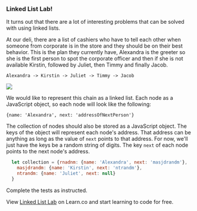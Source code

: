 ### Linked List Lab!

It turns out that there are a lot of interesting problems that can be solved with using linked lists.  

At our deli, there are a list of cashiers who have to tell each other when someone from corporate is in the store and they should be on their best behavior.  This is the plan they currently have, Alexandra is the greeter so she is the first person to spot the corporate officer and then if she is not available Kirstin, followed by Juliet, then Timmy and finally Jacob.  

```text
Alexandra -> Kirstin -> Juliet -> Timmy -> Jacob
```

![](	https://s3-us-west-2.amazonaws.com/curriculum-content/web-development/algorithms/linkedlistlab.jpg)

We would like to represent this chain as a linked list.  Each node as a JavaScript object, so each node will look like the following:

  `{name: 'Alexandra', next: 'addressOfNextPerson'}`

The collection of nodes should also be stored as a JavaScript object.  The keys of the object will represent each node's address.  That address can be anything as long as the value of `next` points to that address.  For now, we'll just have the keys be a random string of digits.  The key `next` of each node points to the next node's address.

```javascript
  let collection = {rnadnm: {name: 'Alexandra', next: 'masjdrandm'},
    masjdrandm: {name: 'Kirstin', next: 'ntrandm'}, 
    ntrandm: {name: 'Juliet', next: null}
  }
```


Complete the tests as instructed.  

<p class='util--hide'>View <a href='https://learn.co/lessons/linked-list-lab'>Linked List Lab</a> on Learn.co and start learning to code for free.</p>
